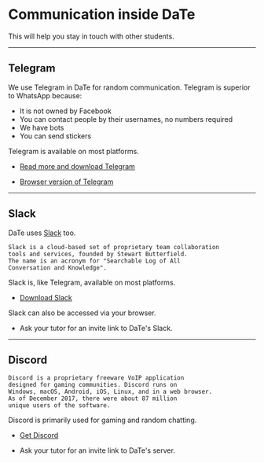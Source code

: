 # Communication inside DaTe

This will help you stay in touch with other students.

---

## Telegram

We use Telegram in DaTe for random communication. Telegram is superior to WhatsApp because:

* It is not owned by Facebook
* You can contact people by their usernames, no numbers required
* We have bots
* You can send stickers

Telegram is available on most platforms.

* [Read more and download Telegram](https://telegram.org)

* [Browser version of Telegram](https://web.telegram.org)

---

## Slack

DaTe uses [Slack](https://slack.com) too.

```text
Slack is a cloud-based set of proprietary team collaboration
tools and services, founded by Stewart Butterfield.
The name is an acronym for "Searchable Log of All
Conversation and Knowledge".
```

Slack is, like Telegram, available on most platforms.

* [Download Slack](https://slack.com/downloads)

Slack can also be accessed via your browser.

* Ask your tutor for an invite link to DaTe's Slack.

---

## Discord

```text
Discord is a proprietary freeware VoIP application
designed for gaming communities. Discord runs on
Windows, macOS, Android, iOS, Linux, and in a web browser.
As of December 2017, there were about 87 million
unique users of the software.
```

Discord is primarily used for gaming and random chatting.

* [Get Discord](https://discordapp.com)

* Ask your tutor for an invite link to DaTe's server.